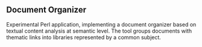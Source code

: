 ## Document Organizer ##

Experimental Perl application, implementing a document organizer based on textual content analysis at semantic level.
The tool groups documents with thematic links into libraries represented by a common subject.